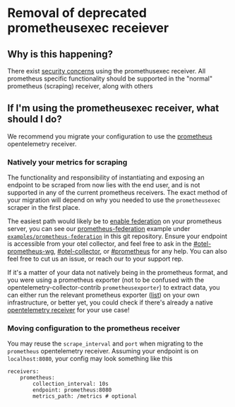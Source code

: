 # Removal of deprecated prometheusexec receiever
## Why is this happening?
There exist [security concerns](https://github.com/open-telemetry/opentelemetry-collector-contrib/issues/6722) using the promethusexec receiver.  All prometheus specific functionality should be supported in the "normal" prometheus (scraping) receiver, along with others

## If I'm using the prometheusexec receiver, what should I do?

We recommend you migrate your configuration to use the [prometheus](https://github.com/open-telemetry/opentelemetry-collector-contrib/tree/main/receiver/prometheusreceiver) opentelemetry receiver.

### Natively your metrics for scraping
The functionality and responsibility of instantiating and exposing an endpoint to be scraped from now lies with the end user, and is not supported in any of the current prometheus receivers.  The exact method of your migration
will depend on why you needed to use the `prometheusexec` scraper in the first place.

The easiest path would likely be to [enable federation](https://prometheus.io/docs/prometheus/latest/federation/) on your prometheus server, you can see our [prometheus-federation](./examples/prometheus-federation/README.md) example under [`examples/prometheus-federation`](./examples/prometheus-federation) in this git repository.  Ensure your endpoint is accessible from your otel collector, and feel free to ask in the [#otel-prometheus-wg](https://cloud-native.slack.com/archives/C01LSCJBXDZ), [#otel-collector](https://cloud-native.slack.com/archives/C01N6P7KR6W), or [#prometheus](https://cloud-native.slack.com/archives/C167KFM6C) for any help.  You can also feel free to cut us an issue, or reach our to your support rep.

If it's a matter of your data not natively being in the prometheus format, and you were using a prometheus exporter (not to be confused with the opentelemetry-collector-contrib `prometheusexporter`) to extract data, you can either run the relevant prometheus exporter ([list](https://prometheus.io/docs/instrumenting/exporters/)) on your own infrastructure, or better yet, you could check if there's already a native [opentelemetry receiver](https://github.com/open-telemetry/opentelemetry-collector-contrib/tree/main/receiver) for your use case!

### Moving configuration to the prometheus receiver

You may reuse the `scrape_interval` and `port` when migrating to the `prometheus` opentelemetry receiver.
Assuming your endpoint is on `localhost:8080`, your config may look something like this

```
receivers:
    prometheus:
        collection_interval: 10s
        endpoint: prometheus:8080
        metrics_path: /metrics # optional
```